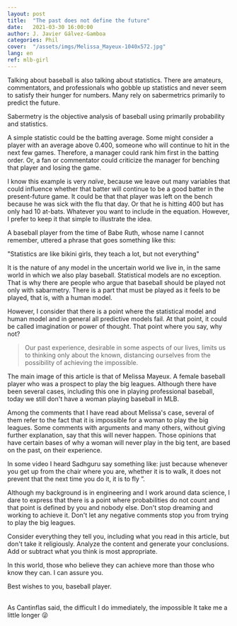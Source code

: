 ```yaml
---
layout: post
title:  "The past does not define the future"
date:   2021-03-30 16:00:00
author: J. Javier Gálvez-Gamboa
categories: Phil
cover:  "/assets/imgs/Melissa_Mayeux-1040x572.jpg"
lang: en
ref: mlb-girl
---
```


Talking about baseball is also talking about statistics. There are amateurs, commentators, and professionals who gobble up statistics and never seem to satisfy their hunger for numbers. Many rely on sabermetrics primarily to predict the future.

Sabermetry is the objective analysis of baseball using primarily probability and statistics.

A simple statistic could be the batting average. Some might consider a player with an average above 0.400, someone who will continue to hit in the next few games. Therefore, a manager could rank him first in the batting order. Or, a fan or commentator could criticize the manager for benching that player and losing the game.

I know this example is very *naïve*, because we leave out many variables that could influence whether that batter will continue to be a good batter in the present-future game. It could be that that player was left on the bench because he was sick with the flu that day. Or that he is hitting 400 but has only had 10 at-bats. Whatever you want to include in the equation. However, I prefer to keep it that simple to illustrate the idea.

A baseball player from the time of Babe Ruth, whose name I cannot remember, uttered a phrase that goes something like this:

"Statistics are like bikini girls, they teach a lot, but not everything"

It is the nature of any model in the uncertain world we live in, in the same world in which we also play baseball. Statistical models are no exception. That is why there are people who argue that baseball should be played not only with sabarmetry. There is a part that must be played as it feels to be played, that is, with a human model.

However, I consider that there is a point where the statistical model and human model and in general all predictive models fail. At that point, it could be called imagination or power of thought. That point where you say, why not?

> Our past experience, desirable in some aspects of our lives, limits us to thinking only about the known, distancing ourselves from the possibility of achieving the impossible.

The main image of this article is that of Melissa Mayeux. A female baseball player who was a prospect to play the big leagues. Although there have been several cases, including this one in playing professional baseball, today we still don't have a woman playing baseball in MLB.

Among the comments that I have read about Melissa's case, several of them refer to the fact that it is impossible for a woman to play the big leagues. Some comments with arguments and many others, without giving further explanation, say that this will never happen. Those opinions that have certain bases of why a woman will never play in the big tent, are based on the past, on their experience.

In some video I heard Sadhguru say something like: just because whenever you get up from the chair where you are, whether it is to walk, it does not prevent that the next time you do it, it is to fly ”.

Although my background is in engineering and I work around data science, I dare to express that there is a point where probabilities do not count and that point is defined by you and nobody else. Don't stop dreaming and working to achieve it. Don't let any negative comments stop you from trying to play the big leagues.

Consider everything they tell you, including what you read in this article, but don't take it religiously. Analyze the content and generate your conclusions. Add or subtract what you think is most appropriate.

In this world, those who believe they can achieve more than those who know they can. I can assure you.

Best wishes to you, baseball player.

<br/>
As Cantinflas said, the difficult I do immediately, the impossible It take me a little longer 😜
